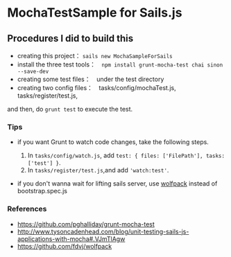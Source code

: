 # MochaTestSample for Sails.js


## Procedures I did to build this
- creating this project： `sails new MochaSampleForSails`
- install the three test tools：　`npm install grunt-mocha-test chai sinon --save-dev`
- creating some test files：　under the test directory
- creating two config files：　tasks/config/mochaTest.js, tasks/register/test.js,

and then, do `grunt test` to execute the test.

### Tips

- if you want Grunt to watch code changes, take the following steps.

    1. In `tasks/config/watch.js`, add `test: { files: ['FilePath'], tasks: ['test'] }`.
    2. In `tasks/register/test.js`,and add `'watch:test'`.

- if you don't wanna wait for lifting sails server, use [wolfpack](https://github.com/fdvj/wolfpack) instead of bootstrap.spec.js


### References
- https://github.com/pghalliday/grunt-mocha-test
- http://www.tysoncadenhead.com/blog/unit-testing-sails-js-applications-with-mocha#.VJmTlAgw
- https://github.com/fdvj/wolfpack